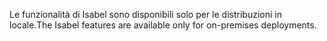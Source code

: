 <span data-ttu-id="0f43c-101">Le funzionalità di Isabel sono disponibili solo per le distribuzioni in locale.</span><span class="sxs-lookup"><span data-stu-id="0f43c-101">The Isabel features are available only for on-premises deployments.</span></span>